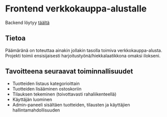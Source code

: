 # Frontend verkkokauppa-alustalle

Backend löytyy [täältä](https://github.com/aatuhi/ecommerce-backend)

## Tietoa

Päämäränä on toteuttaa ainakin jollakin tasolla toimiva verkkokauppa-alusta. Projekti toimii ensisijaisesti harjoitustyönä/hiekkalaatikkona omaksi ilokseni.

## Tavoitteena seuraavat toiminnallisuudet

- Tuotteiden listaus kategorioittain
- Tuotteiden lisääminen ostoskoriin
- Tilauksen tekeminen (toivottavasti rahaliikenteellä)
- Käyttäjän luominen
- Admin-paneeli sisältäen tuotteiden, tilausten ja käyttäjien hallintamahdollisuuden
